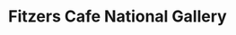 ---
title: "Fitzers Cafe National Gallery"
address: "Millennium Wing National Gallery, Merrion Square, Dublin City Centre, Co. Dublin, Dublin 2"
tel: "+353 (0)16 63 3500"
county: "Dublin"
category: "French Restaurants"
type: "Content"
lat: "53.3414192199707"
lng: "-6.252036094665527"
---